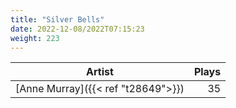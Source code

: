 ```yaml
---
title: "Silver Bells"
date: 2022-12-08/2022T07:15:23
weight: 223
---
```




 Artist | Plays 
----- | -----:
[Anne Murray]({{< ref "t28649">}}) | 35
